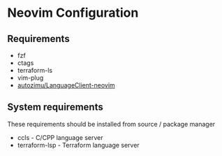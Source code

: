 # Neovim Configuration

## Requirements

* fzf
* ctags
* terraform-ls
* vim-plug
* [autozimu/LanguageClient-neovim](https://github.com/autozimu/LanguageClient-neovim)

## System requirements

These requirements should be installed from source / package manager

* ccls - C/CPP language server
* terraform-lsp - Terraform language server
